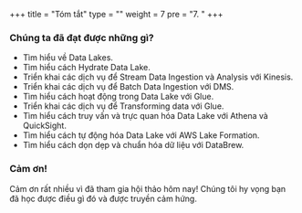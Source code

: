 +++
title = "Tóm tắt"
type = ""
weight = 7
pre = "7. "
+++

### Chúng ta đã đạt được những gì?
- Tìm hiểu về Data Lakes.
- Tìm hiểu cách Hydrate Data Lake.
- Triển khai các dịch vụ để Stream Data Ingestion và Analysis với Kinesis.
- Triển khai các dịch vụ để Batch Data Ingestion với DMS.
- Tìm hiểu cách hoạt động trong Data Lake với Glue.
- Triển khai các dịch vụ để Transforming data với Glue.
- Tìm hiểu cách truy vấn và trực quan hóa Data Lake với Athena và QuickSight.
- Tìm hiểu cách tự động hóa Data Lake với AWS Lake Formation.
- Tìm hiểu cách dọn dẹp và chuẩn hóa dữ liệu với DataBrew.

### Cảm ơn!
Cảm ơn rất nhiều vì đã tham gia hội thảo hôm nay! Chúng tôi hy vọng bạn đã học được điều gì đó và được truyền cảm hứng.